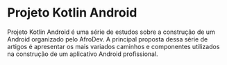 # Projeto Kotlin Android 
Projeto Kotlin Android é uma série de estudos sobre a construção de um Android organizado pelo AfroDev.
A principal proposta dessa série de artigos é apresentar os mais variados caminhos e componentes utilizados na construção de um aplicativo Android profissional.
